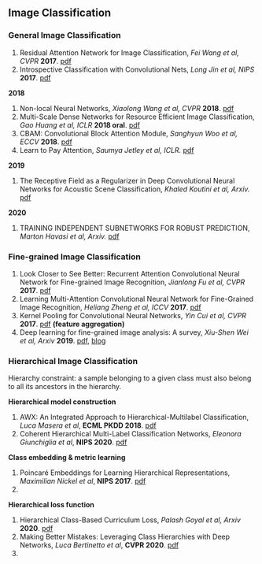 ## Image Classification

### General Image Classification
1. Residual Attention Network for Image Classification, *Fei Wang et al, CVPR* **2017**. [pdf](https://arxiv.org/pdf/1704.06904.pdf)
1. Introspective Classification with Convolutional Nets, *Long Jin et al, NIPS* **2017**. [pdf](https://papers.nips.cc/paper/6684-introspective-classification-with-convolutional-nets.pdf)

**2018**
1. Non-local Neural Networks, *Xiaolong Wang et al, CVPR* **2018**. [pdf](https://arxiv.org/pdf/1711.07971.pdf)
1. Multi-Scale Dense Networks for Resource Efficient Image Classification, *Gao Huang et al, ICLR* **2018 oral**. [pdf](https://arxiv.org/pdf/1703.09844.pdf)
1. CBAM: Convolutional Block Attention Module, *Sanghyun Woo et al, ECCV* **2018**. [pdf](https://arxiv.org/abs/1807.06521)
1. Learn to Pay Attention, *Saumya Jetley et al, ICLR.* [pdf](https://openreview.net/pdf?id=HyzbhfWRW)

**2019**
1. The Receptive Field as a Regularizer in Deep Convolutional Neural Networks for Acoustic Scene Classification, *Khaled Koutini et al, Arxiv.* [pdf](https://arxiv.org/pdf/1907.01803v1.pdf)

**2020**
1. TRAINING INDEPENDENT SUBNETWORKS FOR ROBUST PREDICTION, *Marton Havasi et al, Arxiv.* [pdf](https://arxiv.org/pdf/2010.06610.pdf)

### Fine-grained Image Classification
1. Look Closer to See Better: Recurrent Attention Convolutional Neural Network for Fine-grained Image Recognition, *Jianlong Fu et al, CVPR* **2017**. [pdf](http://openaccess.thecvf.com/content_cvpr_2017/papers/Fu_Look_Closer_to_CVPR_2017_paper.pdf)
1. Learning Multi-Attention Convolutional Neural Network for Fine-Grained Image Recognition, *Heliang Zheng et al, ICCV* **2017**. [pdf](http://openaccess.thecvf.com/content_ICCV_2017/papers/Zheng_Learning_Multi-Attention_Convolutional_ICCV_2017_paper.pdf)
1. Kernel Pooling for Convolutional Neural Networks, *Yin Cui et al, CVPR* **2017**. [pdf](https://vision.cornell.edu/se3/wp-content/uploads/2017/04/cui2017cvpr.pdf) **(feature aggregation)**
1. Deep learning for fine-grained image analysis: A survey, *Xiu-Shen Wei et al, Arxiv* **2019**. [pdf](https://arxiv.org/pdf/1907.03069.pdf), [blog](http://www.weixiushen.com/project/Awesome_FGIA/Awesome_FGIA.html)

### Hierarchical Image Classification

Hierarchy constraint: a sample belonging to a given class must also belong to all its ancestors in the hierarchy.

**Hierarchical model construction**
1. AWX: An Integrated Approach to Hierarchical-Multilabel Classification, *Luca Masera et al*, **ECML PKDD 2018**. [pdf](https://link.springer.com/content/pdf/10.1007%2F978-3-030-10925-7_20.pdf)
1. Coherent Hierarchical Multi-Label Classification Networks, *Eleonora Giunchiglia et al*, **NIPS 2020**. [pdf](https://papers.nips.cc/paper/2020/file/6dd4e10e3296fa63738371ec0d5df818-Paper.pdf)

**Class embedding & metric learning** 
1. Poincaré Embeddings for Learning Hierarchical Representations, *Maximilian Nickel et al*, **NIPS 2017**. [pdf](https://papers.nips.cc/paper/2017/file/59dfa2df42d9e3d41f5b02bfc32229dd-Paper.pdf)
1. 
**Hierarchical loss function**
1. Hierarchical Class-Based Curriculum Loss, *Palash Goyal et al, Arxiv* **2020**. [pdf](https://arxiv.org/pdf/2006.03629.pdf)
2. Making Better Mistakes: Leveraging Class Hierarchies with Deep Networks, *Luca Bertinetto et al*, **CVPR 2020**. [pdf](https://openaccess.thecvf.com/content_CVPR_2020/papers/Bertinetto_Making_Better_Mistakes_Leveraging_Class_Hierarchies_With_Deep_Networks_CVPR_2020_paper.pdf)
3. 
